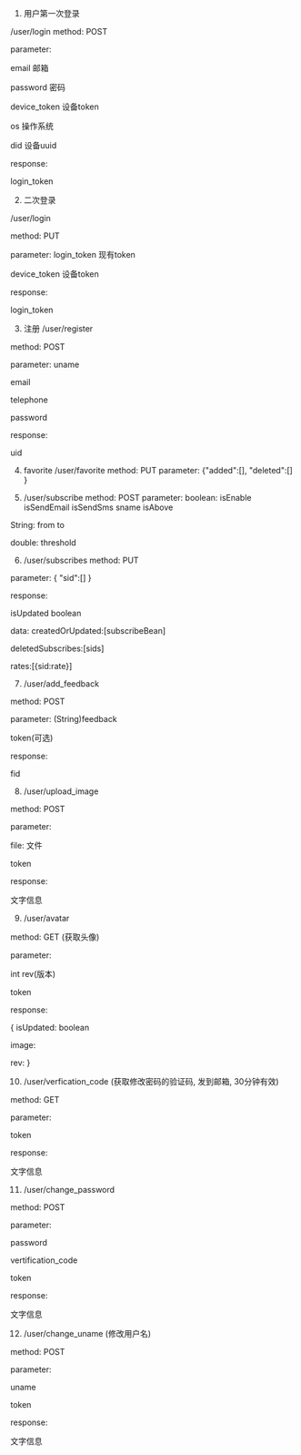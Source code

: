1. 用户第一次登录

 /user/login
 method: POST

parameter:

email 邮箱

password 密码

device_token 设备token

os 操作系统

did 设备uuid

response:

login_token

2. 二次登录

/user/login

method: PUT

parameter:
login_token 现有token

device_token 设备token

response:

login_token

3. 注册
/user/register

method: POST

parameter:
uname

email

telephone

password

response:

uid

4. favorite
/user/favorite
method: PUT
parameter:
    {"added":[],
     "deleted":[]
    }

5. /user/subscribe
method: POST
parameter:
boolean:
isEnable
isSendEmail
isSendSms
sname
isAbove

String:
from
to

double:
threshold


6. /user/subscribes
method: PUT

parameter:
{
"sid":[]
}

response:

isUpdated boolean

data:
createdOrUpdated:[subscribeBean]

deletedSubscribes:[sids]

rates:[{sid:rate}]


7. /user/add_feedback

method: POST

parameter:
(String)feedback

token(可选)

response:

fid

8. /user/upload_image

method: POST

parameter:

file: 文件

token

response:

文字信息

9. /user/avatar

method: GET (获取头像)

parameter:

int rev(版本)

token

response:

{
isUpdated: boolean

image:

rev:
}


10. /user/verfication_code (获取修改密码的验证码, 发到邮箱, 30分钟有效)

method: GET

parameter:

token

response:

文字信息


11. /user/change_password

method: POST

parameter:

password

vertification_code

token

response:

文字信息

12. /user/change_uname (修改用户名)

method: POST

parameter:

uname

token

response:

文字信息



